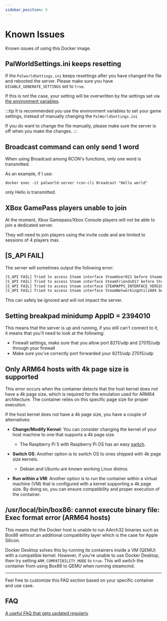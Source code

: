 ```yaml
---
sidebar_position: 5
---
```


# Known Issues

Known issues of using this Docker image.

## PalWorldSettings.ini keeps resetting

If the `PalworldSettings.ini` keeps resettings after you have changed the file and rebooted the server.
Please make sure you have `DISABLE_GENERATE_SETTINGS` set to `true`.

If this is not the case, your setting will be overwritten by the settings set via [the environment variables](https://palworld-server-docker.loef.dev/getting-started/configuration/game-settings).

:::tip
It is recommended you use the environment variables to set your game settings, instead of manually changing the `PalWorldSettings.ini`

If you do want to change the file manually, please make sure the server is off when you make the changes.
:::

## Broadcast command can only send 1 word

When using Broadcast among RCON's functions, only one word is transmitted.

As an example, if I use:

`docker exec -it palworld-server rcon-cli Broadcast "Hello world"`

only Hello is transmitted.

## XBox GamePass players unable to join

At the moment, Xbox Gamepass/Xbox Console players will not be able to join a dedicated server.

They will need to join players using the invite code and are limited to sessions of 4 players max.

## [S_API FAIL]

The server will sometimes output the following error:

```bash
[S_API FAIL] Tried to access Steam interface SteamUser021 before SteamAPI_Init succeeded.
[S_API FAIL] Tried to access Steam interface SteamFriends017 before SteamAPI_Init succeeded.
[S_API FAIL] Tried to access Steam interface STEAMAPPS_INTERFACE_VERSION008 before SteamAPI_Init succeeded.
[S_API FAIL] Tried to access Steam interface SteamNetworkingUtils004 before SteamAPI_Init succeeded.
```

This can safely be ignored and will not impact the server.

## Setting breakpad minidump AppID = 2394010

This means that the server is up and running, if you still can't connect to it,
it means that you'll need to look at the following:

* Firewall settings, make sure that you allow port 8211/udp and 27015/udp through your firewall
* Make sure you've correctly port forwarded your 8211/udp 27015/udp

## Only ARM64 hosts with 4k page size is supported

This error occurs when the container detects that the host kernel does not have a 4k page size,
which is required for the emulation used for ARM64 architecture. The container relies on this specific page
size for proper execution.

If the host kernel does not have a 4k page size, you have a couple of alternatives:
* **Change/Modify Kernel**: You can consider changing the kernel of your host machine to one that supports a 4k page size.
    * The Raspberry Pi 5 with Raspberry Pi OS has an easy [switch](https://github.com/raspberrypi/bookworm-feedback/issues/107#issuecomment-1773810662).

* **Switch OS**: Another option is to switch OS to ones shipped with 4k page size kernels.
    * Debian and Ubuntu are known working Linux distros.

* **Run within a VM**: Another option is to run the container within a virtual machine (VM) that is configured
  with a kernel supporting a 4k page size. By doing so, you can ensure compatibility and proper execution of the
  container.

## /usr/local/bin/box86: cannot execute binary file: Exec format error (ARM64 hosts)

This means that the Docker host is unable to run AArch32 binaries such as Box86 without an additional
compatibility layer which is the case for Apple Silicon.

Docker Desktop solves this by running its containers inside a VM (QEMU) with a compatible kernel.
However, if you're unable to use Docker Desktop, then try setting `ARM_COMPATIBILITY_MODE` to `true`.
This will switch the container from using Box86 to QEMU when running steamcmd.

---

Feel free to customize this FAQ section based on your specific container and use case.

## FAQ

[A useful FAQ that gets updated regularly](https://gist.github.com/Toakan/3c78a577c21a21fcc5fa917f3021d70e#file-palworld-server-faq-community-md)
